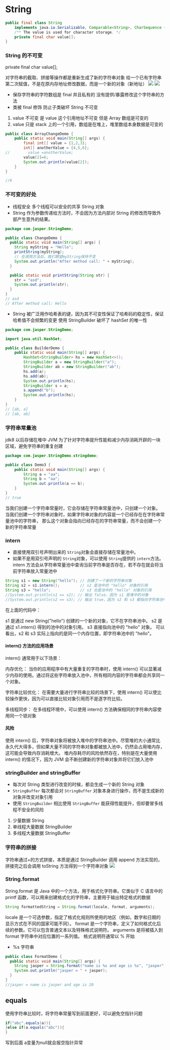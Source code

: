 # String

```java
public final class String
    implements java.io.Serializable, Comparable<String>, CharSequence {
    /** The value is used for character storage. */
    private final char value[];
}
```

### String 的不可变

private final char value[];

对字符串的截取、拼接等操作都是重新生成了新的字符串对象
给一个已有字符串第二次赋值，不是在原内存地址修改数据，而是一个新的对象（新地址）
![](../assets/04String.png)
![](../assets/05String.png)

- 保存字符串的字符数组是 final 并且私有的 没有提供/暴露修改这个字符串的方法
- 类被 final 修饰 防止子类破坏 String 不可变

1. value 不可变 是 value 这个引用地址不可变 但是 Array 数组是可变的
2. value 只是 stack 上的一个引用，数组是在堆上，堆里数组本身数据是可变的

```java
public class ArrayChangeDemo {
    public static void main(String[] args) {
        final int[] value = {1,2,3};
        int[] anotherValue = {4,5,6};
//        value =anotherValue;
        value[2]=6;
        System.out.println(value[2]);
    }
}

//6
```

### 不可变的好处

- 线程安全 多个线程可以安全的共享 String 对象
- String 作为参数传递给方法时，不会因为方法内部对 String 的修改而导致外部产生意外的结果。

```java
package com.jasper.StringDemo;

public class ChangeDemo {
  public static void main(String[] args) {
    String myString = "Hello";
    printString(myString);
    // 在调用方法后，我们期望myString保持不变
    System.out.println("After method call: " + myString);
  }

  public static void printString(String str) {
    str = "asd";
    System.out.println(str);
  }
}
// asd
// After method call: Hello
```

- String 被广泛用作哈希表的键，因为其不可变性保证了哈希码的稳定性，保证哈希值不会频繁的变更
  使用 StringBuilder 破坏了 hashSet 的唯一性

```java
package com.jasper.StringDemo;

import java.util.HashSet;

public class BuilderDemo {
    public static void main(String[] args) {
        HashSet<StringBuilder> hs = new HashSet<>();
        StringBuilder a = new StringBuilder("a");
        StringBuilder ab = new StringBuilder("ab");
        hs.add(a);
        hs.add(ab);
        System.out.println(hs);
        StringBuilder s = a;
        s.append("b");
        System.out.println(hs);
    }
}
// [ab, a]
// [ab, ab]
```

### 字符串常量池

jdk8 以后存储在堆中
JVM 为了针对字符串提升性能和减少内存消耗开辟的一块区域，避免字符串的重复创建

```java
package com.jasper.StringDemo.stringdemo;

public class Demo3 {
    public static void main(String[] args) {
        String a = "aa";
        String b = "aa";
        System.out.println(a == b);
    }
}
// true
```

当我们创建一个字符串常量时，它会存储在字符串常量池中，只创建一个对象。
当我们创建一个字符串对象时，如果字符串对象的内容是一个已经存在在字符串常量池中的字符串，
那么这个对象会指向已经存在的字符串常量，而不会创建一个新的字符串常量

### intern

- 直接使用双引号声明出来的 `String`对象会直接存储在常量池中。
- 如果不是用双引号声明的 `String`对象，可以使用 `String`提供的 `intern`方法。intern 方法会从字符串常量池中查询当前字符串是否存在，若不存在就会将当前字符串放入常量池中

```java
String s1 = new String("hello"); // 创建了一个新的字符串对象
String s2 = s1.intern();         // s2 是池中的 "hello" 对象的引用
String s3 = "hello";             // s3 也是池中的 "hello" 对象的引用
//System.out.println(s1 == s2); // 输出 false，因为 s1 是堆中的对象
//System.out.println(s2 == s3); // 输出 true，因为 s2 和 s3 都指向字符串池中的对象
```

在上面的代码中：

s1 是通过 new String("hello") 创建的一个新的对象，它不在字符串池中。
s2 是通过 s1.intern() 得到的池中的对象引用。
s3 直接指向池中的 "hello" 对象。
可以看出，s2 和 s3 实际上指向的是同一个内存位置，即字符串池中的 "hello"。

#### intern() 方法的应用场景
intern() 通常用于以下场景：

内存优化： 当你的应用程序中有大量重复的字符串时，使用 intern() 可以显著减少内存的使用。通过将这些字符串放入池中，所有相同内容的字符串都会共享同一个对象。

字符串比较优化： 在需要大量进行字符串比较的场景下，使用 intern() 可以使比较操作更快，因为可以直接比较对象引用而不是逐字符比较。

多线程同步： 在多线程环境中，可以使用 intern() 方法确保相同的字符串内容使用同一个锁对象
#### 风险

使用 intern() 后，字符串对象将被放入堆中的字符串池中。尽管堆的大小通常比永久代大得多，但如果大量不同的字符串对象都被放入池中，仍然会占用堆内存，这可能会导致内存消耗增大。
堆内存耗尽的风险依然存在，特别是在大量使用 intern() 的情况下，因为 JVM 会不断创建新的字符串对象并将它们放入池中

### stringBuilder and stringBuffer
- 每次对 String 类型进行改变的时候，都会生成一个新的 String 对象
- `StringBuffer` 每次都会对 `StringBuffer` 对象本身进行操作，而不是生成新的对象并改变对象引用
- 使用 `StringBuilder` 相比使用 `StringBuffer` 能获得性能提升，但却要冒多线程不安全的风险

1. 少量数据 String
2. 单线程大量数据 StringBuilder
3. 多线程大量数据 StringBuffer

### 字符串的拼接

字符串通过+的方式拼接，本质是通过 StringBuilder 调用 append 方法实现的，拼接完之后会调用 toString 方法得到一个字符串对象
![](../assets/06String.png)



### String.format

String.format 是 Java 中的一个方法，用于格式化字符串。它类似于 C 语言中的 printf 函数，可以用来创建格式化的字符串，主要用于输出特定格式的数据

```java
String formattedString = String.format(locale, format, arguments);
```

locale 是一个可选参数，指定了格式化规则所使用的地区（例如，数字和日期的显示方式在不同的国家可能不同）。
format 是一个字符串，定义了如何格式化后续的参数。它可以包含普通文本以及特殊格式说明符。
arguments 是将被插入到 format 字符串中对应位置的一系列值。
格式说明符通常以 % 开始

- %s 字符串

```java
public class FormatDemo {
  public static void main(String[] args) {
    String jasper = String.format("name is %s and age is %s", "jasper", "20");
    System.out.println("jasper = " + jasper);
  }
}
//jasper = name is jasper and age is 20
```

## equals

使用字符串比较时，将字符串常量写到前面更好，可以避免空指针问题

``` java
if("abc".equals(a)){
}else if(a.equals("abc")){
} 
```

写到后面 a变量为null就会报空指针异常